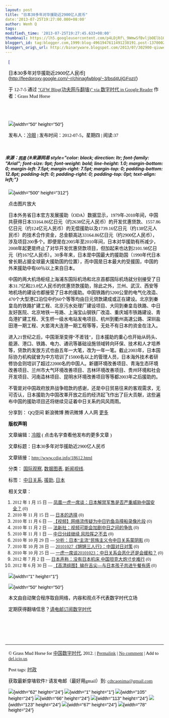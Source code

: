 ```yaml
--- 
layout: post 
title: "日本30多年对华援助近2900亿人民币" 
date:'2013-07-25T19:27:00.000+08:00' 
author: Wenh Q
tags:
modified\_time: '2013-07-25T19:27:45.633+08:00' 
thumbnail: https://lh5.googleusercontent.com/p4LDjRf\_9WmwSfBvljbOElb1GloC\_o\_MiOYioEPM134RTJIM7UPu6LVzyyTvjY6FFq5bzzOCXvrV-ELgohBPAh2HaBopPQ71\_IVjhO\_JBMeGf-Flguo=s72-c
blogger\_id: tag:blogger.com,1999:blog-4961947611491238191.post-1370002394010692156
blogger\_orig\_url: http://binaryware.blogspot.com/2013/07/302900-qiuwenhutigatbloggercom.html
---
```


<div
style="color: black; direction: ltr; font-family: &quot;Arial&quot;; font-size: 11pt; margin-bottom: 0; margin-left: 7.5pt; margin-right: 7.5pt; margin-top: 0; padding: 0;">

<span
style="color: #0000ee; font-family: &quot;Verdana&quot;; text-decoration: underline;">[

日本30多年对华援助近2900亿人民币](http://feedproxy.google.com/~r/chinagfwblog/~3/bsd4UjGFozI/)</span>

</div>

<div
style="color: black; direction: ltr; font-family: &quot;Arial&quot;; font-size: 11pt; margin-bottom: 0; margin-left: 7.5pt; margin-right: 7.5pt; margin-top: 0; padding-bottom: 8pt; padding-left: 0; padding-right: 0; padding-top: 0;">

<span style="font-family: &quot;Verdana&quot;;">于 12-7-5 通过
</span><span
style="color: #0000ee; font-family: &quot;Verdana&quot;; text-decoration: underline;">["GFW
Blog(功夫网与翻墙)" via 数字时代 in Google
Reader](http://feeds2.feedburner.com/chinagfwblog)</span><span
style="font-family: &quot;Verdana&quot;;"> 作者：Grass Mud Horse</span>

</div>

<div
style="color: black; direction: ltr; font-family: &quot;Arial&quot;; font-size: 11pt; height: 11pt; margin-bottom: 0; margin-left: 7.5pt; margin-right: 7.5pt; margin-top: 0; padding: 0;">

<span style="font-family: &quot;Verdana&quot;;"></span>

</div>

<div
style="color: black; direction: ltr; font-family: &quot;Arial&quot;; font-size: 11pt; margin-bottom: 0; margin-left: 7.5pt; margin-right: 7.5pt; margin-top: 0; padding: 0;">

![](https://lh5.googleusercontent.com/p4LDjRf_9WmwSfBvljbOElb1GloC_o_MiOYioEPM134RTJIM7UPu6LVzyyTvjY6FFq5bzzOCXvrV-ELgohBPAh2HaBopPQ71_IVjhO_JBMeGf-Flguo){width="50"
height="50"}

</div>

<div
style="color: black; direction: ltr; font-family: &quot;Arial&quot;; font-size: 11pt; margin-bottom: 0; margin-left: 7.5pt; margin-right: 7.5pt; margin-top: 0; padding-bottom: 12.8pt; padding-left: 0; padding-right: 0; padding-top: 0;">

<span style="font-family: &quot;Verdana&quot;;">发布人：</span><span
style="color: #0000ee; font-family: &quot;Verdana&quot;; text-decoration: underline;">[冷眼](http://www.cdig.info/author/admin)</span><span
style="font-family: &quot;Verdana&quot;;"> | 发布时间：2012-07-5，星期四
| 阅读:37</span>

</div>

##### <span style="font-family: &quot;Verdana&quot;;">来源：</span><span style="color: #0000ee; font-family: &quot;Verdana&quot;; font-size: 9pt; font-weight: bold; text-decoration: underline;">[网易](http://data.163.com/12/0702/06/85CVHG9400014MTN.html)</span> {#来源网易 style="color: black; direction: ltr; font-family: "Arial"; font-size: 9pt; font-weight: bold; line-height: 1.0; margin-bottom: 0; margin-left: 7.5pt; margin-right: 7.5pt; margin-top: 0; padding-bottom: 12.8pt; padding-left: 0; padding-right: 0; padding-top: 0pt; text-align: left;"}

<div
style="color: black; direction: ltr; font-family: &quot;Arial&quot;; font-size: 11pt; margin-bottom: 0; margin-left: 7.5pt; margin-right: 7.5pt; margin-top: 0; padding: 0;">

![](https://lh4.googleusercontent.com/KhdiDBmkWE1JBu1shUo3JnlbjOjzUb7yKL965EX6Ya_-EyRtf39PylLpesye3QSvJODZ4eRHHmgEkVn1dOyPWcDXkvBMJKY3YmSv0z554amSILo6LPQ){width="500"
height="312"}

</div>

<div
style="color: black; direction: ltr; font-family: &quot;Arial&quot;; font-size: 11pt; margin-bottom: 0; margin-left: 7.5pt; margin-right: 7.5pt; margin-top: 0; padding: 0;">

<span style="font-family: &quot;Verdana&quot;;">点击图片放大</span>

</div>

<div
style="color: black; direction: ltr; font-family: &quot;Arial&quot;; font-size: 11pt; margin-bottom: 0; margin-left: 7.5pt; margin-right: 7.5pt; margin-top: 0; padding: 0;">

<span
style="font-family: &quot;Verdana&quot;;">日本外务省日本官方发展援助（ODA）数据显示，1979年-2010年间，中国共获得日本33164.86亿日元（约2638亿元人民币）的开发优惠贷款、1557.86亿日元（约124亿元人民币）的无偿援助以及1739.16亿日元（约138亿元人民币）的技术合作资金，总金额高达33164.86亿日元（约2900亿人民币），涉及项目200多个。即便是在2005年至2010年间，日本对华援助有所减少，2008年起更是终止了对华开发优惠贷款项目，但加起来也达到2101.98亿日元（约167亿人民币）。30多年来，日本是中国最大的援助国（1990年代日本曾长期占据全球最大援助国的位置），而中国是日本最大的受援国，中国的外来援助中有60％以上来自日本。</span>

</div>

<div
style="color: black; direction: ltr; font-family: &quot;Arial&quot;; font-size: 11pt; margin-bottom: 0; margin-left: 7.5pt; margin-right: 7.5pt; margin-top: 0; padding: 0;">

<span
style="font-family: &quot;Verdana&quot;;">中国的两大机场枢纽上海浦东国际机场和北京首都国际机场就分别接受了日本31.7亿和23.8亿人民币的优惠贷款援助，除此之外，兰州、武汉、西安等地机场的建设也都接受了日本的援助。中国铁路约5200公里的电气化改造、470个大型港口泊位中约60个等等均由日元贷款建成或正在建设。北京到秦皇岛的铁路扩建工程、北京污水处理厂建设项目、大同到秦皇岛铁路、中日友好医院、北京地铁一号路、上海宝山钢铁厂改造、重庆城市铁路建设、青岛港扩建工程、天生桥一级水电站发电项目、杭州到衢州高速公路、深圳盐田港一期工程、大窑湾大连港一期工程等等，无处不有日本的资金在注入。</span>

</div>

<div
style="color: black; direction: ltr; font-family: &quot;Arial&quot;; font-size: 11pt; margin-bottom: 0; margin-left: 7.5pt; margin-right: 7.5pt; margin-top: 0; padding: 0;">

<span
style="font-family: &quot;Verdana&quot;;">进入21世纪之后，中国渐渐变得“不差钱”，日本援助的重心也开始从码头、能源、港口、铁路、电力、通讯等基础设施领域转向环保、技术和人才培养等，贷款的发放方式也由五年一大笔，改为一年一笔。截止2003年，日本国际协力机构就曾为中方培训了15000名以上的管理人员，日本海外技术者研修协会则培训了超过22000名的中国人。新疆环境改善项目、青海生态环境改善项目、兰州市大气环境改善项目、吉林环境改善项目、贵州环境和社会开发项目、河南造林项目、昆明水环境改善项目等等都2003年之后援助的。</span>

</div>

<div
style="color: black; direction: ltr; font-family: &quot;Arial&quot;; font-size: 11pt; margin-bottom: 0; margin-left: 7.5pt; margin-right: 7.5pt; margin-top: 0; padding: 0;">

<span
style="font-family: &quot;Verdana&quot;;">不管是对中国政府放弃战争赔款的感谢，还是中日贸易往来的客观需求，无可否认，日本援助为中国改革开放之后的经济起飞作出了巨大贡献，这些遍布中国的援助项目还将继续见证着中日关系的风风雨雨。</span>

</div>

<div
style="color: black; direction: ltr; font-family: &quot;Arial&quot;; font-size: 11pt; margin-bottom: 0; margin-left: 7.5pt; margin-right: 7.5pt; margin-top: 0; padding: 0;">

<span style="font-family: &quot;Verdana&quot;;">分享到： QQ空间 新浪微博
腾讯微博 人人网 </span><span
style="color: #0000ee; font-family: &quot;Verdana&quot;; text-decoration: underline;">[更多](http://www.jiathis.com/share?uid=1525713)</span>

</div>

<div
style="color: black; direction: ltr; font-family: &quot;Arial&quot;; font-size: 11pt; margin-bottom: 0; margin-left: 7.5pt; margin-right: 7.5pt; margin-top: 0; padding: 0;">

<span
style="font-family: &quot;Verdana&quot;; font-weight: bold;">版权声明</span>

</div>

<div
style="color: black; direction: ltr; font-family: &quot;Arial&quot;; font-size: 11pt; margin-bottom: 0; margin-left: 7.5pt; margin-right: 7.5pt; margin-top: 0; padding: 0;">

<span style="font-family: &quot;Verdana&quot;;">文章编辑：</span><span
style="color: #0000ee; font-family: &quot;Verdana&quot;; text-decoration: underline;">[冷眼](http://www.cdig.info/author/admin)</span><span
style="font-family: &quot;Verdana&quot;;"> (
点击名字查看他发布的更多文章 )</span>

</div>

<div
style="color: black; direction: ltr; font-family: &quot;Arial&quot;; font-size: 11pt; margin-bottom: 0; margin-left: 7.5pt; margin-right: 7.5pt; margin-top: 0; padding: 0;">

<span
style="font-family: &quot;Verdana&quot;;">文章标题：日本30多年对华援助近2900亿人民币</span>

</div>

<div
style="color: black; direction: ltr; font-family: &quot;Arial&quot;; font-size: 11pt; margin-bottom: 0; margin-left: 7.5pt; margin-right: 7.5pt; margin-top: 0; padding: 0;">

<span style="font-family: &quot;Verdana&quot;;">文章链接：</span><span
style="color: #0000ee; font-family: &quot;Verdana&quot;; text-decoration: underline;"><http://www.cdig.info/18612.html></span>

</div>

<div
style="color: black; direction: ltr; font-family: &quot;Arial&quot;; font-size: 11pt; margin-bottom: 0; margin-left: 7.5pt; margin-right: 7.5pt; margin-top: 0; padding: 0;">

<span style="font-family: &quot;Verdana&quot;;">分类： </span><span
style="color: #0000ee; font-family: &quot;Verdana&quot;; text-decoration: underline;">[国际观察](http://www.cdig.info/cat/observ/international-observer)</span><span
style="font-family: &quot;Verdana&quot;;">, </span><span
style="color: #0000ee; font-family: &quot;Verdana&quot;; text-decoration: underline;">[数据图表](http://www.cdig.info/cat/data/data-and-chart)</span><span
style="font-family: &quot;Verdana&quot;;">, </span><span
style="color: #0000ee; font-family: &quot;Verdana&quot;; text-decoration: underline;">[新闻视线](http://www.cdig.info/cat/observ/news)</span><span
style="font-family: &quot;Verdana&quot;;">.</span>

</div>

<div
style="color: black; direction: ltr; font-family: &quot;Arial&quot;; font-size: 11pt; margin-bottom: 0; margin-left: 7.5pt; margin-right: 7.5pt; margin-top: 0; padding: 0;">

<span style="font-family: &quot;Verdana&quot;;">标签： </span><span
style="color: #0000ee; font-family: &quot;Verdana&quot;; text-decoration: underline;">[中日关系](http://www.cdig.info/tag/%E4%B8%AD%E6%97%A5%E5%85%B3%E7%B3%BB)</span><span
style="font-family: &quot;Verdana&quot;;">, </span><span
style="color: #0000ee; font-family: &quot;Verdana&quot;; text-decoration: underline;">[援助](http://www.cdig.info/tag/%E6%8F%B4%E5%8A%A9)</span><span
style="font-family: &quot;Verdana&quot;;">, </span><span
style="color: #0000ee; font-family: &quot;Verdana&quot;; text-decoration: underline;">[日本](http://www.cdig.info/tag/%E6%97%A5%E6%9C%AC)</span>

</div>

<div
style="color: black; direction: ltr; font-family: &quot;Arial&quot;; font-size: 11pt; margin-bottom: 0; margin-left: 7.5pt; margin-right: 7.5pt; margin-top: 0; padding: 0;">

<span style="font-family: &quot;Verdana&quot;;">相关文章：</span>

</div>

1.  <span style="font-family: &quot;Verdana&quot;;">2012 年 1 月 15 日 —
    </span><span
    style="color: #0000ee; font-family: &quot;Verdana&quot;; text-decoration: underline;">[凤凰一虎一席谈：日本解禁军售是否严重威胁中国安全？](http://www.cdig.info/13128.html)</span><span
    style="font-family: &quot;Verdana&quot;;"> (0)</span>
2.  <span style="font-family: &quot;Verdana&quot;;">2010 年 11 月 15 日
    — </span><span
    style="color: #0000ee; font-family: &quot;Verdana&quot;; text-decoration: underline;">[日本的选择](http://www.cdig.info/2395.html)</span><span
    style="font-family: &quot;Verdana&quot;;"> (0)</span>
3.  <span style="font-family: &quot;Verdana&quot;;">2010 年 11 月 6 日 —
    </span><span
    style="color: #0000ee; font-family: &quot;Verdana&quot;; text-decoration: underline;">[【视频】网络流传疑为中日钓鱼岛撞船录像片段](http://www.cdig.info/2014.html)</span><span
    style="font-family: &quot;Verdana&quot;;"> (0)</span>
4.  <span style="font-family: &quot;Verdana&quot;;">2010 年 11 月 2 日 —
    </span><span
    style="color: #0000ee; font-family: &quot;Verdana&quot;; text-decoration: underline;">[法新社：视频可能会加剧中日之间的争执](http://www.cdig.info/1849.html)</span><span
    style="font-family: &quot;Verdana&quot;;"> (0)</span>
5.  <span style="font-family: &quot;Verdana&quot;;">2010 年 11 月 1 日 —
    </span><span
    style="color: #0000ee; font-family: &quot;Verdana&quot;; text-decoration: underline;">[中日分歧继续
    风险挥之不去](http://www.cdig.info/1834.html)</span><span
    style="font-family: &quot;Verdana&quot;;"> (0)</span>
6.  <span style="font-family: &quot;Verdana&quot;;">2010 年 10 月 29 日
    — </span><span
    style="color: #0000ee; font-family: &quot;Verdana&quot;; text-decoration: underline;">[分析：日本“主流”民族主义令中日关系蒙阴影](http://www.cdig.info/1733.html)</span><span
    style="font-family: &quot;Verdana&quot;;"> (0)</span>
7.  <span style="font-family: &quot;Verdana&quot;;">2010 年 10 月 28 日
    — </span><span
    style="color: #0000ee; font-family: &quot;Verdana&quot;; text-decoration: underline;">[20101027《锵锵三人行》：中国对日对策](http://www.cdig.info/1662.html)</span><span
    style="font-family: &quot;Verdana&quot;;"> (0)</span>
8.  <span style="font-family: &quot;Verdana&quot;;">2010 年 10 月 25 日
    — </span><span
    style="color: #0000ee; font-family: &quot;Verdana&quot;; text-decoration: underline;">[一虎一席谈20101023：中日关系会恶化还是会缓和？](http://www.cdig.info/1438.html)</span><span
    style="font-family: &quot;Verdana&quot;;"> (0)</span>
9.  <span style="font-family: &quot;Verdana&quot;;">2012 年 7 月 2 日 —
    </span><span
    style="color: #0000ee; font-family: &quot;Verdana&quot;; text-decoration: underline;">[日本声称：没有日本机床
    中国坦克大炮寸步难行](http://www.cdig.info/18437.html)</span><span
    style="font-family: &quot;Verdana&quot;;"> (0)</span>
10. <span style="font-family: &quot;Verdana&quot;;">2012 年 6 月 30 日 —
    </span><span
    style="color: #0000ee; font-family: &quot;Verdana&quot;; text-decoration: underline;">[【高清组图】输在舌尖—与日本孩子共进午餐有感](http://www.cdig.info/18396.html)</span><span
    style="font-family: &quot;Verdana&quot;;"> (0)</span>

<div
style="color: black; direction: ltr; font-family: &quot;Arial&quot;; font-size: 11pt; margin-bottom: 0; margin-left: 7.5pt; margin-right: 7.5pt; margin-top: 0; padding: 0;">

![](https://lh6.googleusercontent.com/MjuQ-tfdRHR42mmkEl51Me2UNVZ0WYYQ9Joq9jc39ounZEaemHFUC8q6barp5TqSXy1xmrNbwgtoDi8P_UYRAK9Wc_CcL95y-Pbl2eIZehtNSZI0V8U){width="1"
height="1"}

</div>

<div
style="color: black; direction: ltr; font-family: &quot;Arial&quot;; font-size: 11pt; margin-bottom: 0; margin-left: 7.5pt; margin-right: 7.5pt; margin-top: 0; padding: 0;">

![](https://lh5.googleusercontent.com/p4LDjRf_9WmwSfBvljbOElb1GloC_o_MiOYioEPM134RTJIM7UPu6LVzyyTvjY6FFq5bzzOCXvrV-ELgohBPAh2HaBopPQ71_IVjhO_JBMeGf-Flguo){width="50"
height="50"}

</div>

<div
style="color: black; direction: ltr; font-family: &quot;Arial&quot;; font-size: 11pt; margin-bottom: 0; margin-left: 7.5pt; margin-right: 7.5pt; margin-top: 0; padding: 0;">

<span
style="font-family: &quot;Verdana&quot;;">本文由自动聚合程序取自网络，内容和观点不代表数字时代立场</span>

</div>

<div
style="color: black; direction: ltr; font-family: &quot;Arial&quot;; font-size: 11pt; margin-bottom: 0; margin-left: 7.5pt; margin-right: 7.5pt; margin-top: 0; padding: 0;">

<span
style="font-family: &quot;Verdana&quot;;">定期获得翻墙信息？</span><span
style="color: #0000ee; font-family: &quot;Verdana&quot;; text-decoration: underline;">[请电邮订阅数字时代](http://eepurl.com/msuvD)</span>

</div>

<div
style="color: black; direction: ltr; font-family: &quot;Arial&quot;; font-size: 11pt; height: 11pt; margin-bottom: 0; margin-left: 7.5pt; margin-right: 7.5pt; margin-top: 0; padding: 0;">

<span
style="color: #0000ee; font-family: &quot;Verdana&quot;; text-decoration: underline;">[](http://eepurl.com/msuvD)</span>

</div>

<div
style="color: black; direction: ltr; font-family: &quot;Arial&quot;; font-size: 11pt; height: 11pt; margin-bottom: 0; margin-left: 7.5pt; margin-right: 7.5pt; margin-top: 0; padding: 0;">

<span
style="color: #0000ee; font-family: &quot;Verdana&quot;; text-decoration: underline;">[](http://eepurl.com/msuvD)</span>

</div>

<div
style="color: black; direction: ltr; font-family: &quot;Arial&quot;; font-size: 11pt; height: 11pt; margin-bottom: 0; margin-left: 7.5pt; margin-right: 7.5pt; margin-top: 0; padding: 0;">

<span
style="color: #0000ee; font-family: &quot;Verdana&quot;; text-decoration: underline;">[](http://eepurl.com/msuvD)</span>

</div>

------------------------------------------------------------------------

<div
style="color: black; direction: ltr; font-family: &quot;Arial&quot;; font-size: 11pt; margin-bottom: 0; margin-left: 7.5pt; margin-right: 7.5pt; margin-top: 0; padding: 0;">

<span style="font-family: &quot;Verdana&quot;;">© Grass Mud Horse for
</span><span
style="color: #0000ee; font-family: &quot;Verdana&quot;; text-decoration: underline;">[中国数字时代](https://mycdtweb.info/chinese)</span><span
style="font-family: &quot;Verdana&quot;;">, 2012. | </span><span
style="color: #0000ee; font-family: &quot;Verdana&quot;; text-decoration: underline;">[Permalink](https://mycdtweb.info/chinese/2012/07/%e6%97%a5%e6%9c%ac30%e5%a4%9a%e5%b9%b4%e5%af%b9%e5%8d%8e%e6%8f%b4%e5%8a%a9%e8%bf%912900%e4%ba%bf%e4%ba%ba%e6%b0%91%e5%b8%81/)</span><span
style="font-family: &quot;Verdana&quot;;"> | </span><span
style="color: #0000ee; font-family: &quot;Verdana&quot;; text-decoration: underline;">[No
comment](https://mycdtweb.info/chinese/2012/07/%e6%97%a5%e6%9c%ac30%e5%a4%9a%e5%b9%b4%e5%af%b9%e5%8d%8e%e6%8f%b4%e5%8a%a9%e8%bf%912900%e4%ba%bf%e4%ba%ba%e6%b0%91%e5%b8%81/#comments)</span><span
style="font-family: &quot;Verdana&quot;;"> | Add to </span><span
style="color: #0000ee; font-family: &quot;Verdana&quot;; text-decoration: underline;">[del.icio.us](http://del.icio.us/post?url=https://mycdtweb.info/chinese/2012/07/%E6%97%A5%E6%9C%AC30%E5%A4%9A%E5%B9%B4%E5%AF%B9%E5%8D%8E%E6%8F%B4%E5%8A%A9%E8%BF%912900%E4%BA%BF%E4%BA%BA%E6%B0%91%E5%B8%81/&title=%E6%97%A5%E6%9C%AC30%E5%A4%9A%E5%B9%B4%E5%AF%B9%E5%8D%8E%E6%8F%B4%E5%8A%A9%E8%BF%912900%E4%BA%BF%E4%BA%BA%E6%B0%91%E5%B8%81)</span>

</div>

<div
style="color: black; direction: ltr; font-family: &quot;Arial&quot;; font-size: 11pt; margin-bottom: 0; margin-left: 7.5pt; margin-right: 7.5pt; margin-top: 0; padding: 0;">

<span style="font-family: &quot;Verdana&quot;;">Post tags: </span><span
style="color: #0000ee; font-family: &quot;Verdana&quot;; text-decoration: underline;">[时政](https://mycdtweb.info/chinese/tag/%e6%97%b6%e6%94%bf/?category=10466)</span>

</div>

<div
style="color: black; direction: ltr; font-family: &quot;Arial&quot;; font-size: 11pt; margin-bottom: 0; margin-left: 7.5pt; margin-right: 7.5pt; margin-top: 0; padding: 0;">

<span style="font-family: &quot;Verdana&quot;;">获取最新穿墙软件?
请发电邮（最好用gmail）到: </span><span
style="color: #0000ee; font-family: &quot;Verdana&quot;; text-decoration: underline;"><cdtcaonima@gmail.com></span>

</div>

<div
style="color: black; direction: ltr; font-family: &quot;Arial&quot;; font-size: 11pt; margin-bottom: 0; margin-left: 7.5pt; margin-right: 7.5pt; margin-top: 0; padding: 0;">

![](https://lh5.googleusercontent.com/TZlhfCagB6sPwJ4W58Rn4fvmys1FBPdgowMCjoo3PAHhDgvn-OlsgmvvAPdb8PLguN-lIdWj2ObIhEvT56Nlq4OH27JRVq1CvJutUHg_9V8kr6QvdNY){width="62"
height="24"}<span
style="font-family: &quot;Verdana&quot;;"> </span>![](https://lh3.googleusercontent.com/YF0MTeHpEbQBMDQiArX_G0IBUxiXw5AAgMt-g4hqn3A5rUPpvyATmNd6cCduc67Aor2o9CujvWURhj1fUrvJzLlfezgzzBe1mMy1uogocYdQLw8meA4){width="1"
height="1"}<span
style="font-family: &quot;Verdana&quot;;"> </span>![](https://lh6.googleusercontent.com/z7G3Yn1DkNlgZ5gQTvUg_LmsyQ-7Ar-xnytnvfgJFHhZRTal5UnDEZ9W9XlixyoWVHUDzhEOxBB0Shrl7o8H3FG3_uTY8vqmiVH03IeHk3ooXZGt_oA){width="105"
height="24"}<span
style="font-family: &quot;Verdana&quot;;"> </span>![](https://lh5.googleusercontent.com/TS3NMdD-kVh09fT61FhBqt2N9MK0xN55v4et60SbJlr9bS2-Ow3VqGIbQuCcmptJV31QlbmvNK0LgYhoExtRTz1JNzajEBpBHIjNR3eMwzWRN782jZw){width="66"
height="24"}<span
style="font-family: &quot;Verdana&quot;;"> </span>![](https://lh6.googleusercontent.com/jeu2bLlBBfDxlpm7pLa-ZbpsNTcjg5sw5jqLnDYUnlvQpX6P5p76ecoxwRHHh-2VdKIMCsPq1WSZy__K9MJDFX-NOKncIE8l1gKP51B-1AALDzEutY8){width="113"
height="24"}<span
style="font-family: &quot;Verdana&quot;;"> </span>![](https://lh4.googleusercontent.com/nJFrGK9QY1oYUV7zH1_nQu5kNTUdfdJnCQTGcorWOFpH80VOD-53oFRyEfUSgmrneGzsF2XQ8FOYpKSt-BlfhveEE2TEvqYsiWO0XCfVKD42dTIwdFY){width="123"
height="24"}<span
style="font-family: &quot;Verdana&quot;;"> </span>![](https://lh5.googleusercontent.com/zKLZxEa_vHN3SNaezdJiPn2ZzJsQM2ZVxUmqH-nXaeO-dUPlQT-NJtBdaJ_loL3dNJeVHsanJNhl4ULeV2O1DKY2pbAS7aob0WcDqagiAFAh73K21uE){width="67"
height="24"}<span
style="font-family: &quot;Verdana&quot;;"> </span>![](https://lh3.googleusercontent.com/KlAT7kDL04i2Q9LX3QlC1MYY3sel4fGmdmMtdUQx6FgOLJTzACb9feVbKuvgjiWitbX4Qexugch-z0D4S_4ODKWmP5WGJ3yYomFwrWQGBU1SerZY0A0){width="78"
height="24"}

</div>
